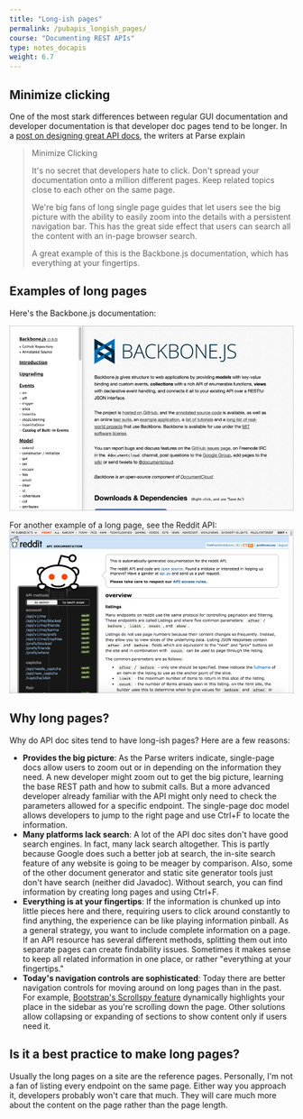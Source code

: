 ```yaml
---
title: "Long-ish pages"
permalink: /pubapis_longish_pages/
course: "Documenting REST APIs"
type: notes_docapis
weight: 6.7
---
```


## Minimize clicking

One of the most stark differences between regular GUI documentation and developer documentation is that developer doc pages tend to be longer. In a [post on designing great API docs](http://blog.parse.com/learn/engineering/designing-great-api-docs/), the writers at Parse explain

>Minimize Clicking
>
>It's no secret that developers hate to click. Don't spread your documentation onto a million different pages. Keep related topics close to each other on the same page.
>
>We're big fans of long single page guides that let users see the big picture with the ability to easily zoom into the details with a persistent navigation bar. This has the great side effect that users can search all the content with an in-page browser search.
>
>A great example of this is the Backbone.js documentation, which has everything at your fingertips.

## Examples of long pages

Here's the Backbone.js documentation: 

<a href="http://documentcloud.github.io/backbone/"><img src="../images_api/backbonejs.png" alt="Backbone JS" /></a>

For another example of a long page, see the Reddit API:
<a href="https://www.reddit.com/dev/api"><img src="../images_api/redditpage.png" alt="Backbone JS" /></a>

## Why long pages?

Why do API doc sites tend to have long-ish pages? Here are a few reasons:

* **Provides the big picture**: As the Parse writers indicate, single-page docs allow users to zoom out or in depending on the information they need. A new developer might zoom out to get the big picture, learning the base REST path and how to submit calls. But a more advanced developer already familiar with the API might only need to check the parameters allowed for a specific endpoint. The single-page doc model allows developers to jump to the right page and use Ctrl+F to locate the information.
* **Many platforms lack search**: A lot of the API doc sites don't have good search engines. In fact, many lack search altogether. This is partly because Google does such a better job at search, the in-site search feature of any website is going to be meager by comparison. Also, some of the other document generator and static site generator tools just don't have search (neither did Javadoc). Without search, you can find information by creating long pages and using Ctrl+F.
* **Everything is at your fingertips**: If the information is chunked up into little pieces here and there, requiring users to click around constantly to find anything, the experience can be like playing information pinball. As a general strategy, you want to include complete information on a page. If an API resource has several different methods, splitting them out into separate pages can create findability issues. Sometimes it makes sense to keep all related information in one place, or rather "everything at your fingertips."
* **Today's navigation controls are sophisticated**: Today there are better navigation controls for moving around on long pages than in the past. For example, [Bootstrap's Scrollspy feature](http://getbootstrap.com/javascript/#scrollspy) dynamically highlights your place in the sidebar as you're scrolling down the page. Other solutions allow collapsing or expanding of sections to show content only if users need it.

## Is it a best practice to make long pages?

Usually the long pages on a site are the reference pages. Personally, I'm not a fan of listing every endpoint on the same page. Either way you approach it, developers probably won't care that much. They will care much more about the content on the page rather than the page length.




